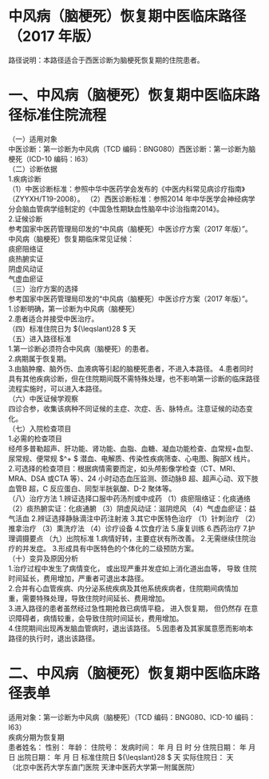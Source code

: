 # 中风病（脑梗死）恢复期中医临床路径 （2017 年版）  
路径说明：本路径适合于西医诊断为脑梗死恢复期的住院患者。  
# 一、中风病（脑梗死）恢复期中医临床路径标准住院流程  
（一）适用对象  
中医诊断：第一诊断为中风病（TCD 编码：BNG080）西医诊断：第一诊断为脑梗死（ICD-10 编码：I63）  
（二）诊断依据  
1.疾病诊断  
（1）中医诊断标准：参照中华中医药学会发布的《中医内科常见病诊疗指南》（ZYYXH/T19-2008）。 （2）西医诊断标准：参照2014 年中华医学会神经病学分会脑血管病学组制定的《中国急性期缺血性脑卒中诊治指南2014》。  
2.证候诊断  
参考国家中医药管理局印发的“中风病（脑梗死）中医诊疗方案（2017 年版）”。  
中风病（脑梗死）恢复期临床常见证候：  
痰瘀阻络证  
痰热腑实证  
阴虚风动证  
气虚血瘀证  
（三）治疗方案的选择  
参考国家中医药管理局印发的“中风病（脑梗死）中医诊疗方案（2017 年版）”。  
1.诊断明确，第一诊断为中风病（脑梗死）  
2.患者适合并接受中医治疗。  
（四）标准住院日为 ${\leqslant}28 $ 天  
（五）进入路径标准  
1.第一诊断必须符合中风病（脑梗死）的患者。  
2.病期属于恢复期。  
3.由脑肿瘤、脑外伤、血液病等引起的脑梗死患者，不进入本路径。 4.患者同时具有其他疾病诊断，但在住院期间既不需特殊处理，也不影响第一诊断的临床路径流程实施时，可以进入本路径。  
（六）中医证候学观察  
四诊合参，收集该病种不同证候的主症、次症、舌、脉特点。注意证候的动态变化。  
（七）入院检查项目  
1.必需的检查项目  
经颅多普勒超声、肝功能、肾功能、血脂、血糖、凝血功能检查、血常规+血型、尿常规、便常规 $^+ $ 潜血、电解质、传染性疾病筛查、心电图、胸部X 线片。  
2.可选择的检查项目：根据病情需要而定，如头颅影像学检查（CT、MRI、MRA、DSA 或CTA 等）、24 小时动态血压监测、颈动脉B 超、超声心动、双下肢血管B 超，C 反应蛋白、同型半胱氨酸、D-2 聚体等。  
（八）治疗方法 1.辨证选择口服中药汤剂或中成药  （1）痰瘀阻络证：化痰通络 （2）痰热腑实证：化痰通腑 （3）阴虚风动证：滋阴熄风 （4）气虚血瘀证：益气活血  2.辨证选择静脉滴注中药注射液  3.其它中医特色治疗 （1）针刺治疗 （2）推拿治疗 （3）熏洗疗法 （4）诊疗设备 4.饮食疗法 5.康复训练  6.西药治疗   7.护理调摄要点 （九）出院标准 1.病情好转，主要症状有所改善。 2.无需继续住院治疗的并发症。 3.形成具有中医特色的个体化的二级预防方案。  
（十）变异及原因分析  
1.治疗过程中发生了病情变化， 或出现严重并发症如上消化道出血等， 导致 住院时间延长，费用增加，严重者可退出本路径。  
2.合并有心血管疾病、内分泌系统疾病及其他系统疾病者，住院期间病情加  
重，需要特殊处理，导致住院时间延长、费用增加。  
3.进入路径的患者虽然经过急性期抢救已病情平稳， 进入恢复期， 但仍然存 在意识障碍者，病情较重，会导致住院时间延长，费用增加。  
4.住院期间出现再发脑血管病时，退出该路径。 5.因患者及其家属意愿而影响本路径的执行时，退出该路径。  
# 二、中风病（脑梗死）恢复期中医临床路径表单  
适用对象：第一诊断为中风病（脑梗死）（TCD 编码：BNG080、ICD-10 编码：I63）  
疾病分期为恢复期  
患者姓名：             性别：     年龄：      住院号：            发病时间：   年  月  日  时  分  住院日期：   年  月  日 出院日期：   年  月   日 标准住院日 ${\leqslant}28 $ 天               实际住院日：    天  
（北京中医药大学东直门医院   天津中医药大学第一附属医院）  